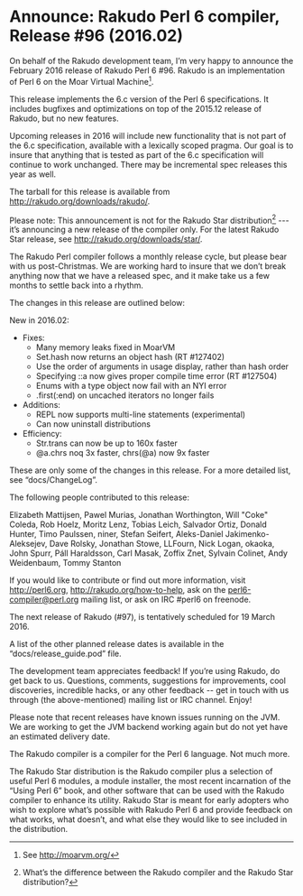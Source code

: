 # Announce: Rakudo Perl 6 compiler, Release #96 (2016.02)

On behalf of the Rakudo development team, I’m very happy to announce the
February 2016 release of Rakudo Perl 6 #96. Rakudo is an implementation of
Perl 6 on the Moar Virtual Machine[^1].

This release implements the 6.c version of the Perl 6 specifications.
It includes bugfixes and optimizations on top of
the 2015.12 release of Rakudo, but no new features.

Upcoming releases in 2016 will include new functionality that is not
part of the 6.c specification, available with a lexically scoped
pragma. Our goal is to insure that anything that is tested as part of the
6.c specification will continue to work unchanged. There may be incremental
spec releases this year as well.

The tarball for this release is available from <http://rakudo.org/downloads/rakudo/>.

Please note: This announcement is not for the Rakudo Star
distribution[^2] --- it’s announcing a new release of the compiler
only. For the latest Rakudo Star release, see
<http://rakudo.org/downloads/star/>.

The Rakudo Perl compiler follows a monthly release cycle, but please bear
with us post-Christmas. We are working hard to insure that we don’t break
anything now that we have a released spec, and it make take us a few months
to settle back into a rhythm.

The changes in this release are outlined below:

New in 2016.02:
 + Fixes:
   + Many memory leaks fixed in MoarVM
   + Set.hash now returns an object hash (RT #127402)
   + Use the order of arguments in usage display, rather than hash order
   + Specifying ::a now gives proper compile time error (RT #127504)
   + Enums with a type object now fail with an NYI error
   + .first(:end) on uncached iterators no longer fails
 + Additions:
   + REPL now supports multi-line statements (experimental)
   + Can now uninstall distributions
 + Efficiency:
   + Str.trans can now be up to 160x faster
   + @a.chrs noq 3x faster, chrs(@a) now 9x faster

These are only some of the changes in this release. For a more
detailed list, see “docs/ChangeLog”.

The following people contributed to this release:

Elizabeth Mattijsen, Pawel Murias, Jonathan Worthington, Will "Coke" Coleda,
Rob Hoelz, Moritz Lenz, Tobias Leich, Salvador Ortiz, Donald Hunter,
Timo Paulssen, niner, Stefan Seifert, Aleks-Daniel Jakimenko-Aleksejev,
Dave Rolsky, Jonathan Stowe, LLFourn, Nick Logan, okaoka, John Spurr,
Páll Haraldsson, Carl Masak, Zoffix Znet, Sylvain Colinet, Andy Weidenbaum,
Tommy Stanton

If you would like to contribute or find out more information, visit
<http://perl6.org>, <http://rakudo.org/how-to-help>, ask on the
<perl6-compiler@perl.org> mailing list, or ask on IRC #perl6 on freenode.

The next release of Rakudo (#97), is tentatively scheduled for 19 March 2016.

A list of the other planned release dates is available in the
“docs/release_guide.pod” file.

The development team appreciates feedback! If you’re using Rakudo, do
get back to us. Questions, comments, suggestions for improvements, cool
discoveries, incredible hacks, or any other feedback -- get in touch with
us through (the above-mentioned) mailing list or IRC channel. Enjoy!

Please note that recent releases have known issues running on the JVM.
We are working to get the JVM backend working again but do not yet have
an estimated delivery date.

[^1]: See <http://moarvm.org/>

[^2]: What’s the difference between the Rakudo compiler and the Rakudo
Star distribution?

The Rakudo compiler is a compiler for the Perl 6 language.
Not much more.

The Rakudo Star distribution is the Rakudo compiler plus a selection
of useful Perl 6 modules, a module installer, the most recent
incarnation of the “Using Perl 6” book, and other software that can
be used with the Rakudo compiler to enhance its utility. Rakudo Star
is meant for early adopters who wish to explore what’s possible with
Rakudo Perl 6 and provide feedback on what works, what doesn’t, and
what else they would like to see included in the distribution.
